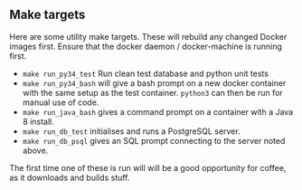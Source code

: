 ## Make targets
Here are some utility make targets. 
These will rebuild any changed Docker images first.
Ensure that the docker daemon / docker-machine is running first.

- `make run_py34_test` Run clean test database and python unit tests
- `make run_py34_bash` will give a bash prompt on a new docker container with the same setup as the test container. 
`python3` can then be run for manual use of code.
- `make run_java_bash` gives a command prompt on a container with a Java 8 install.
- `make run_db_test` initialises and runs a PostgreSQL server.
- `make run_db_psql` gives an SQL prompt connecting to the server noted above.

The first time one of these is run will will be a good opportunity for coffee, as it downloads and builds stuff.
